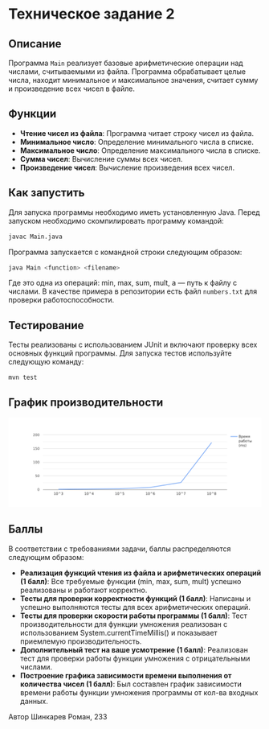 # Техническое задание 2

## Описание
Программа `Main` реализует базовые арифметические операции над числами, считываемыми из файла. Программа обрабатывает целые числа, находит минимальное и максимальное значения, считает сумму и произведение всех чисел в файле.

## Функции
- **Чтение чисел из файла**: Программа читает строку чисел из файла.
- **Минимальное число**: Определение минимального числа в списке.
- **Максимальное число**: Определение максимального числа в списке.
- **Сумма чисел**: Вычисление суммы всех чисел.
- **Произведение чисел**: Вычисление произведения всех чисел.

## Как запустить
Для запуска программы необходимо иметь установленную Java. Перед запуском необходимо скомпилировать программу командой:

```bash
javac Main.java
```

Программа запускается с командной строки следующим образом:

```bash
java Main <function> <filename>
```

Где <function> это одна из операций: min, max, sum, mult, а <filename> — путь к файлу с числами. В качестве примера в репозитории есть файл `numbers.txt` для проверки работоспособности.

## Тестирование
Тесты реализованы с использованием JUnit и включают проверку всех основных функций программы. Для запуска тестов используйте следующую команду:

```bash
mvn test
```

## График производительности

![alt text](https://github.com/RomaShinkarev/programming_technology_2/blob/main/speed_test.png)

## Баллы
В соответствии с требованиями задачи, баллы распределяются следующим образом:

- **Реализация функций чтения из файла и арифметических операций (1 балл)**: Все требуемые функции (min, max, sum, mult) успешно реализованы и работают корректно.
- **Тесты для проверки корректности функций (1 балл)**: Написаны и успешно выполняются тесты для всех арифметических операций.
- **Тесты для проверки скорости работы программы (1 балл)**: Тест производительности для функции умножения реализован с использованием System.currentTimeMillis() и показывает приемлемую производительность.
- **Дополнительный тест на ваше усмотрение (1 балл)**: Реализован тест для проверки работы функции умножения с отрицательными числами.
- **Построение графика зависимости времени выполнения от количества чисел (1 балл)**: Был составлен график зависимости времени работы функции умножения программы от кол-ва входных данных.

Автор
Шинкарев Роман, 233
